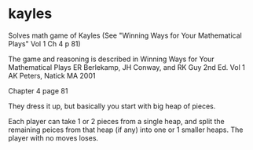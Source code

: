# kayles
Solves math game of Kayles (See "Winning Ways for Your Mathematical Plays" Vol 1 Ch 4 p 81)

The game and reasoning is described in
Winning Ways for Your Mathematical Plays
ER Berlekamp, JH Conway, and RK Guy
2nd Ed. Vol 1 
AK Peters, Natick MA 2001

Chapter 4 page 81

They dress it up, but basically you start with big heap of pieces.

Each player can take 1 or 2 pieces from a single heap, and split the remaining peices from that heap (if any) into one or 1 smaller heaps.
The player with no moves loses.

